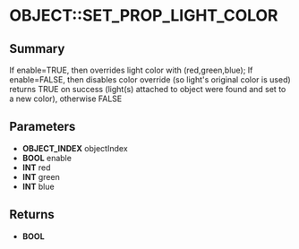 # OBJECT::SET_PROP_LIGHT_COLOR

## Summary
If enable=TRUE, then overrides light color with (red,green,blue);
If enable=FALSE, then disables color override (so light's original color is used)
returns TRUE on success (light(s) attached to object were found and set to a new color), otherwise FALSE

## Parameters
* **OBJECT_INDEX** objectIndex
* **BOOL** enable
* **INT** red
* **INT** green
* **INT** blue

## Returns
* **BOOL**